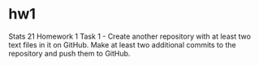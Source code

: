 # hw1
Stats 21 Homework 1 Task 1 - Create another repository with at least two text files in it on GitHub. Make at least two additional commits to the repository and push them to GitHub. 
